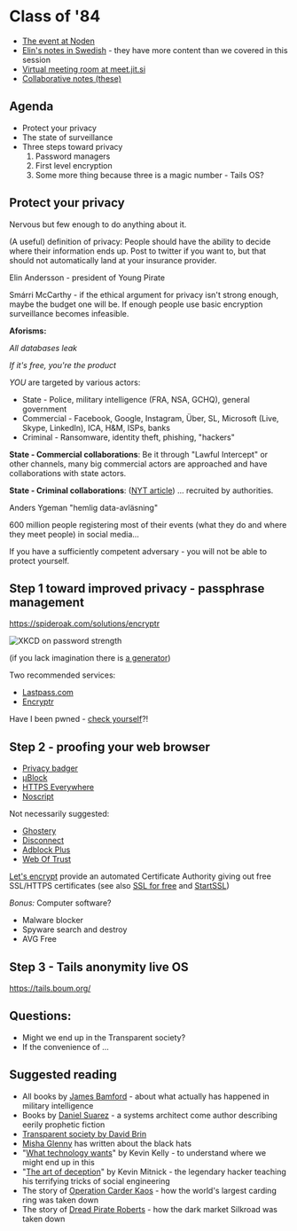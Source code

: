 # Class of '84

* [The event at Noden](https://www.facebook.com/events/1804644909798134/1806714252924533)
* [Elin's notes in Swedish](https://cryptpad.fr/pad/#/1/view/wH2pCyXoXYrefBITuIaZIA/DX4pAvXsw43WXSIeufLcrQaBH0s9F28HrDa1ZovPsCQ) - they have more content than we covered in this session
* [Virtual meeting room at meet.jit.si](https://meet.jit.si/DigitalSelfDefence84)
* [Collaborative notes (these)](http://shamblespad.com/p/classof84-1)

## Agenda

* Protect your privacy 
* The state of surveillance
* Three steps toward privacy
   1. Password managers
   2. First level encryption
   3. Some more thing because three is a magic number - Tails OS?

## Protect your privacy

Nervous but few enough to do anything about it.

(A useful) definition of privacy: People should have the ability to decide where their information ends up. Post to twitter if you want to, but that should not automatically land at your insurance provider.

Elin Andersson - president of Young Pirate

Smárri McCarthy - if the ethical argument for privacy isn't strong enough, maybe the budget one will be. If enough people use basic encryption surveillance becomes infeasible.

**Aforisms:**

   *All databases leak*

   *If it's free, you're the product*

*YOU* are targeted by various actors:

* State - Police, military intelligence (FRA, NSA, GCHQ), general government
* Commercial - Facebook, Google, Instagram, Über, SL, Microsoft (Live, Skype, LinkedIn), ICA, H&M, ISPs, banks
* Criminal - Ransomware, identity theft, phishing, "hackers"

**State - Commercial collaborations**: Be it through "Lawful Intercept" or other channels, many big commercial actors are approached and have collaborations with state actors.

**State - Criminal collaborations**: ([NYT article](https://www.nytimes.com/2016/12/13/us/politics/russia-hack-election-dnc.html?_r=0
)) ... recruited by authorities. 

Anders Ygeman "hemlig data-avläsning"

600 million people registering most of their events (what they do and where they meet people) in social media...

If you have a sufficiently competent adversary - you will not be able to protect yourself. 

## Step 1 toward improved privacy - passphrase management
https://spideroak.com/solutions/encryptr

![XKCD on password strength](https://imgs.xkcd.com/comics/password_strength.png) 

(if you lack imagination there is [a generator](http://preshing.com/20110811/xkcd-password-generator/))

Two recommended services:
* [Lastpass.com](http://lastpass.com)
* [Encryptr](https://spideroak.com/solutions/encryptr)

Have I been pwned - [check yourself](https://haveibeenpwned.com/)?!

## Step 2 - proofing your web browser

* [Privacy badger](https://www.eff.org/privacybadger)
* [µBlock](https://addons.mozilla.org/en-US/firefox/addon/ublock/?src=search)
* [HTTPS Everywhere](https://www.eff.org/https-everywhere)
* [Noscript](https://noscript.net/)

Not necessarily suggested:

* [Ghostery](https://www.ghostery.com/)
* [Disconnect](https://www.ghostery.com/)
* [Adblock Plus](https://adblockplus.org/)
* [Web Of Trust](https://www.mywot.com/)

[Let's encrypt](https://letsencrypt.org/) provide an automated Certificate Authority giving out free SSL/HTTPS certificates (see also [SSL for free](https://www.sslforfree.com/) and [StartSSL](https://www.startssl.com/))

*Bonus:* Computer software?

* Malware blocker
* Spyware search and destroy
* AVG Free

## Step 3 - Tails anonymity live OS

https://tails.boum.org/

## Questions:

* Might we end up in the Transparent society?
* If the convenience of ... 

## Suggested reading

* All books by [James Bamford](https://en.wikipedia.org/wiki/James_Bamford) - about what actually has happened in military intelligence
* Books by [Daniel Suarez](https://en.wikipedia.org/wiki/Daniel_Suarez_(author)) - a systems architect come author describing eerily prophetic fiction
* [Transparent society by David Brin](https://www.wired.com/1996/12/fftransparent/)
* [Misha Glenny](https://en.wikipedia.org/wiki/Misha_Glenny) has written about the black hats
* "[What technology wants](https://en.wikipedia.org/wiki/What_Technology_Wants)" by Kevin Kelly - to understand where we might end up in this
* "[The art of deception](https://en.wikipedia.org/wiki/The_Art_of_Deception)" by Kevin Mitnick - the legendary hacker teaching his terrifying tricks of social engineering
* The story of [Operation Carder Kaos](https://www.wired.com/2010/07/maksik-lured-to-arrest/) - how the world's largest carding ring was taken down
* The story of [Dread Pirate Roberts](https://www.wired.com/2015/04/silk-road-1/) - how the dark market Silkroad was taken down

